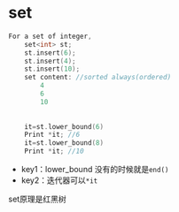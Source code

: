 # set
```cpp
For a set of integer,
    set<int> st;
    st.insert(6);
    st.insert(4);
    st.insert(10);
    set content: //sorted always(ordered)
        4
        6
        10
 
 
    it=st.lower_bound(6)
    Print *it; //6
    it=st.lower_bound(8)
    Print *it; //10
```

* key1：lower_bound 没有的时候就是`end()`
* key2：迭代器可以`*it`


set原理是红黑树
